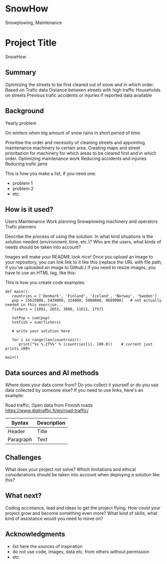 # SnowHow
Snowplowing, Maintenance
<!-- This is the markdown template for the final project of the Building AI course, 
created by Reaktor Innovations and University of Helsinki. 
Copy the template, paste it to your GitHub README and edit! -->

# Project Title

SnowHow

## Summary

Optimizing the streets to be first cleared out of snow and in which order.
Based on 
Trafic data
Distance between streets with high traffic
Households on streets
Previous trafic accidents or injuries if reported data available

## Background
Yearly problem

On winters when big amount of snow rains in short period of time.

Prioritise the order and necessity of cleaning streets and appointing maintenance machinery to certain area.
Creating maps and street prioritazion for machinery for which areas to be cleared first and in which order.
Optimizing maintenance work
Reducing accidents and injuries
Reducing trafic jams

This is how you make a list, if you need one:
* problem 1
* problem 2
* etc.


## How is it used?

Users 
Maintenance Work planning 
Snowplowing machinery and operators
Trafic planners


Describe the process of using the solution. In what kind situations is the solution needed (environment, time, etc.)? Who are the users, what kinds of needs should be taken into account?

Images will make your README look nice!
Once you upload an image to your repository, you can link link to it like this (replace the URL with file path, if you've uploaded an image to Github.)
If you need to resize images, you have to use an HTML tag, like this:

This is how you create code examples:
```
def main():
   countries = ['Denmark', 'Finland', 'Iceland', 'Norway', 'Sweden']
   pop = [5615000, 5439000, 324000, 5080000, 9609000]   # not actually needed in this exercise...
   fishers = [1891, 2652, 3800, 11611, 1757]

   totPop = sum(pop)
   totFish = sum(fishers)

   # write your solution here

   for i in range(len(countries)):
      print("%s %.2f%%" % (countries[i], 100.0))    # current just prints 100%

main()
```


## Data sources and AI methods
Where does your data come from? Do you collect it yourself or do you use data collected by someone else?
If you need to use links, here's an example:

Road traffic, Open data from Finnish roads
https://www.digitraffic.fi/en/road-traffic/


| Syntax      | Description |
| ----------- | ----------- |
| Header      | Title       |
| Paragraph   | Text        |

## Challenges

What does your project _not_ solve? Which limitations and ethical considerations should be taken into account when deploying a solution like this?

## What next?

Coding accintance, lead and ideas to get the project flying.
How could your project grow and become something even more? What kind of skills, what kind of assistance would you need to move on? 


## Acknowledgments

* list here the sources of inspiration 
* do not use code, images, data etc. from others without permission
* etc
